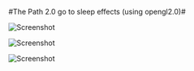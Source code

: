 #The Path 2.0 go to sleep effects (using opengl2.0)#


![Screenshot](https://github.com/czda1100/pathsleep/raw/master/1.png)

![Screenshot](https://github.com/czda1100/pathsleep/raw/master/2.png)

![Screenshot](https://github.com/czda1100/pathsleep/raw/master/3.png)